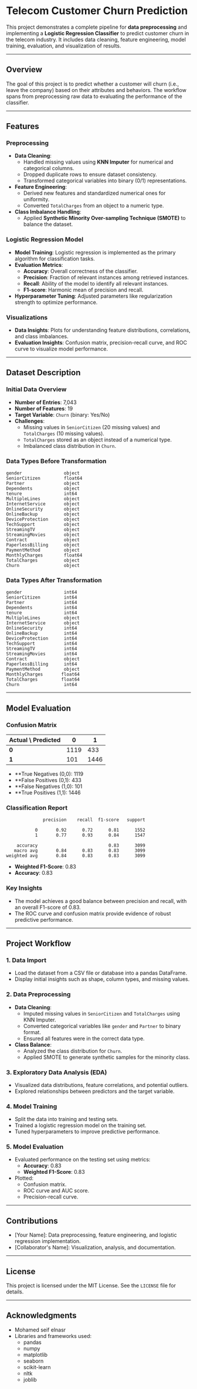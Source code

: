 # Telecom Customer Churn Prediction

This project demonstrates a complete pipeline for **data preprocessing** and implementing a **Logistic Regression Classifier** to predict customer churn in the telecom industry. It includes data cleaning, feature engineering, model training, evaluation, and visualization of results.

---

## Overview

The goal of this project is to predict whether a customer will churn (i.e., leave the company) based on their attributes and behaviors. The workflow spans from preprocessing raw data to evaluating the performance of the classifier.

---

## Features

### Preprocessing
- **Data Cleaning**:
  - Handled missing values using **KNN Imputer** for numerical and categorical columns.
  - Dropped duplicate rows to ensure dataset consistency.
  - Transformed categorical variables into binary (0/1) representations.
- **Feature Engineering**:
  - Derived new features and standardized numerical ones for uniformity.
  - Converted `TotalCharges` from an object to a numeric type.
- **Class Imbalance Handling**:
  - Applied **Synthetic Minority Over-sampling Technique (SMOTE)** to balance the dataset.

### Logistic Regression Model
- **Model Training**: Logistic regression is implemented as the primary algorithm for classification tasks.
- **Evaluation Metrics**:
  - **Accuracy**: Overall correctness of the classifier.
  - **Precision**: Fraction of relevant instances among retrieved instances.
  - **Recall**: Ability of the model to identify all relevant instances.
  - **F1-score**: Harmonic mean of precision and recall.
- **Hyperparameter Tuning**: Adjusted parameters like regularization strength to optimize performance.

### Visualizations
- **Data Insights**: Plots for understanding feature distributions, correlations, and class imbalances.
- **Evaluation Insights**: Confusion matrix, precision-recall curve, and ROC curve to visualize model performance.

---

## Dataset Description

### Initial Data Overview
- **Number of Entries**: 7,043
- **Number of Features**: 19
- **Target Variable**: `Churn` (binary: Yes/No)
- **Challenges**:
  - Missing values in `SeniorCitizen` (20 missing values) and `TotalCharges` (10 missing values).
  - `TotalCharges` stored as an object instead of a numerical type.
  - Imbalanced class distribution in `Churn`.

### Data Types Before Transformation
```plaintext
gender                object
SeniorCitizen         float64
Partner               object
Dependents            object
tenure                int64
MultipleLines         object
InternetService       object
OnlineSecurity        object
OnlineBackup          object
DeviceProtection      object
TechSupport           object
StreamingTV           object
StreamingMovies       object
Contract              object
PaperlessBilling      object
PaymentMethod         object
MonthlyCharges        float64
TotalCharges          object
Churn                 object
```

### Data Types After Transformation
```plaintext
gender                int64
SeniorCitizen         int64
Partner               int64
Dependents            int64
tenure                int64
MultipleLines         object
InternetService       object
OnlineSecurity        int64
OnlineBackup          int64
DeviceProtection      int64
TechSupport           int64
StreamingTV           int64
StreamingMovies       int64
Contract              object
PaperlessBilling      int64
PaymentMethod         object
MonthlyCharges       float64
TotalCharges         float64
Churn                 int64
```

---

## Model Evaluation

### Confusion Matrix

| Actual \ Predicted |    0    |    1    |
|---------------------|---------|---------|
| **0**              |  1119   |   433   |
| **1**              |   101   |  1446   |

- **True Negatives (0,0): 1119
- **False Positives (0,1): 433
- **False Negatives (1,0): 101
- **True Positives (1,1): 1446

### Classification Report
```plaintext
              precision    recall  f1-score   support

           0       0.92      0.72      0.81      1552
           1       0.77      0.93      0.84      1547

    accuracy                           0.83      3099
   macro avg       0.84      0.83      0.83      3099
weighted avg       0.84      0.83      0.83      3099
```

- **Weighted F1-Score**: 0.83
- **Accuracy**: 0.83

### Key Insights
- The model achieves a good balance between precision and recall, with an overall F1-score of 0.83.
- The ROC curve and confusion matrix provide evidence of robust predictive performance.

---

## Project Workflow

### 1. Data Import
- Load the dataset from a CSV file or database into a pandas DataFrame.
- Display initial insights such as shape, column types, and missing values.

### 2. Data Preprocessing
- **Data Cleaning**:
  - Imputed missing values in `SeniorCitizen` and `TotalCharges` using KNN Imputer.
  - Converted categorical variables like `gender` and `Partner` to binary format.
  - Ensured all features were in the correct data type.
- **Class Balance**:
  - Analyzed the class distribution for `Churn`.
  - Applied SMOTE to generate synthetic samples for the minority class.

### 3. Exploratory Data Analysis (EDA)
- Visualized data distributions, feature correlations, and potential outliers.
- Explored relationships between predictors and the target variable.

### 4. Model Training
- Split the data into training and testing sets.
- Trained a logistic regression model on the training set.
- Tuned hyperparameters to improve predictive performance.

### 5. Model Evaluation
- Evaluated performance on the testing set using metrics:
  - **Accuracy**: 0.83
  - **Weighted F1-Score**: 0.83
- Plotted:
  - Confusion matrix.
  - ROC curve and AUC score.
  - Precision-recall curve.

---

## Contributions

- [Your Name]: Data preprocessing, feature engineering, and logistic regression implementation.
- [Collaborator's Name]: Visualization, analysis, and documentation.

---

## License

This project is licensed under the MIT License. See the `LICENSE` file for details.

---

## Acknowledgments

- Mohamed seif elnasr
- Libraries and frameworks used:
  - pandas
  - numpy
  - matplotlib
  - seaborn
  - scikit-learn
  - nltk
  - joblib
